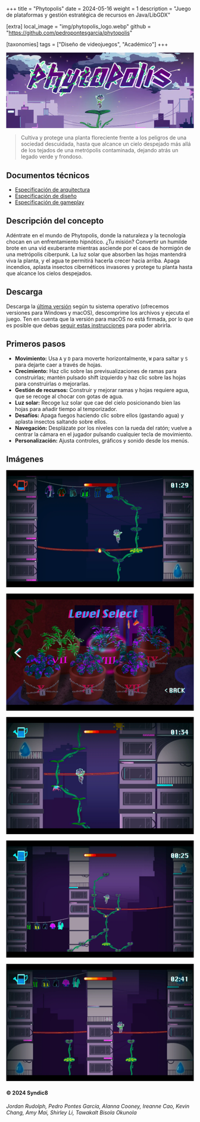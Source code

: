 +++
title = "Phytopolis"
date = 2024-05-16
weight = 1
description = "Juego de plataformas y gestión estratégica de recursos en Java/LibGDX"

[extra]
local_image = "img/phytopolis_logo.webp"
github = "https://github.com/pedropontesgarcia/phytopolis"

[taxonomies]
tags = ["Diseño de videojuegos", "Académico"]
+++

![Banner](banner.webp)

> Cultiva y protege una planta floreciente frente a los peligros de una sociedad descuidada, hasta que alcance un cielo despejado más allá de los tejados de una metrópolis contaminada, dejando atrás un legado verde y frondoso.

## Documentos técnicos

- [Especificación de arquitectura](arch.pdf)
- [Especificación de diseño](design.pdf)
- [Especificación de gameplay](gameplay.pdf)

## Descripción del concepto

Adéntrate en el mundo de Phytopolis, donde la naturaleza y la tecnología chocan en un enfrentamiento hipnótico. ¿Tu misión? Convertir un humilde brote en una vid exuberante mientras asciende por el caos de hormigón de una metrópolis ciberpunk. La luz solar que absorben las hojas mantendrá viva la planta, y el agua te permitirá hacerla crecer hacia arriba. Apaga incendios, aplasta insectos cibernéticos invasores y protege tu planta hasta que alcance los cielos despejados.

## Descarga

Descarga la [última versión](https://github.com/pedropontesgarcia/phytopolis/releases) según tu sistema operativo (ofrecemos versiones para Windows y macOS), descomprime los archivos y ejecuta el juego. Ten en cuenta que la versión para macOS no está firmada, por lo que es posible que debas [seguir estas instrucciones](https://support.apple.com/guide/mac-help/open-a-mac-app-from-an-unidentified-developer-mh40616/mac) para poder abrirla.

## Primeros pasos

- **Movimiento:** Usa `A` y `D` para moverte horizontalmente, `W` para saltar y `S` para dejarte caer a través de hojas.
- **Crecimiento:** Haz clic sobre las previsualizaciones de ramas para construirlas; mantén pulsado shift izquierdo y haz clic sobre las hojas para construirlas o mejorarlas.
- **Gestión de recursos:** Construir y mejorar ramas y hojas requiere agua, que se recoge al chocar con gotas de agua.
- **Luz solar:** Recoge luz solar que cae del cielo posicionando bien las hojas para añadir tiempo al temporizador.
- **Desafíos:** Apaga fuegos haciendo clic sobre ellos (gastando agua) y aplasta insectos saltando sobre ellos.
- **Navegación:** Desplázate por los niveles con la rueda del ratón; vuelve a centrar la cámara en el jugador pulsando cualquier tecla de movimiento.
- **Personalización:** Ajusta controles, gráficos y sonido desde los menús.

## Imágenes

![Captura 1](screenshot1.webp)

![Captura 2](screenshot2.webp)

![Captura 3](screenshot3.webp)

![Captura 4](screenshot4.webp)

![Captura 5](screenshot5.webp)

#### &copy; 2024 Syndic8  
*Jordan Rudolph, Pedro Pontes García, Alanna Cooney, Ireanne Cao, Kevin Chang, Amy Mai, Shirley Li, Tawakalt Bisola Okunola*
